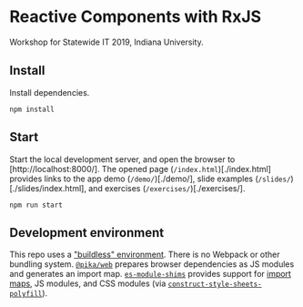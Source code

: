# Reactive Components with RxJS

Workshop for Statewide IT 2019, Indiana University.

## Install

Install dependencies.

```
npm install
```

## Start

Start the local development server, and open the browser to [http://localhost:8000/]. The opened page (`/index.html`)[./index.html] provides links to the app demo (`/demo/`)[./demo/], slide examples (`/slides/`)[./slides/index.html], and exercises (`/exercises/`)[./exercises/].

```
npm run start
```

## Development environment

This repo uses a ["buildless" environment](https://dev.to/open-wc/on-the-bleeding-edge-3cb8). There is no Webpack or other bundling system. [`@pika/web`](https://github.com/pikapkg/web) prepares browser dependencies as JS modules and generates an import map. [`es-module-shims`](https://github.com/guybedford/es-module-shims) provides support for [import maps](https://github.com/WICG/import-maps), JS modules, and CSS modules (via [`construct-style-sheets-polyfill`](https://github.com/calebdwilliams/construct-style-sheets)).
